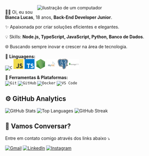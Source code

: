 <img src="https://raw.githubusercontent.com/MicaelliMedeiros/micaellimedeiros/master/image/computer-illustration.png" alt="ilustração de um computador" min-width="400px" max-width="400px" width="400px" align="right">

<p align="left"> 
👩‍💻 Oi, eu sou <strong>Bianca Lucas</strong>, 18 anos, <strong> Back-End Developer Junior</strong>.  

✨ Apaixonada por criar soluções eficientes e elegantes.  

💡 Skills: <strong>Node.js, TypeScript, JavaScript, Python,  Banco de Dados</strong>.  

🌐 Buscando sempre inovar e crescer na área de tecnologia.
</p>

🚀 <strong>Linguagens:</strong><br>
<code><img height="32" src="https://cdn.iconscout.com/icon/free/png-512/c-programming-569564.png" alt="C"/></code>
<code><img height="32" src="https://raw.githubusercontent.com/github/explore/80688e429a7d4ef2fca1e82350fe8e3517d3494d/topics/javascript/javascript.png" alt="Javascript"/></code>
<code><img height="32" src="https://raw.githubusercontent.com/github/explore/80688e429a7d4ef2fca1e82350fe8e3517d3494d/topics/typescript/typescript.png" alt="Typescript"/></code>
<code><img height="32" src="https://raw.githubusercontent.com/github/explore/80688e429a7d4ef2fca1e82350fe8e3517d3494d/topics/nodejs/nodejs.png" alt="Nodejs"/></code>
<code><img height="32" src="https://raw.githubusercontent.com/github/explore/80688e429a7d4ef2fca1e82350fe8e3517d3494d/topics/mysql/mysql.png" alt="MySQL"/></code>
<code><img height="32" src="https://raw.githubusercontent.com/github/explore/80688e429a7d4ef2fca1e82350fe8e3517d3494d/topics/postgresql/postgresql.png" alt="PostgreSQL"/></code>
<code><img height="32" src="https://raw.githubusercontent.com/github/explore/80688e429a7d4ef2fca1e82350fe8e3517d3494d/topics/mongodb/mongodb.png" alt="MongoDB"/></code>

🎒 <strong>Ferramentas & Plataformas:</strong><br>
<code><img height="32" src="https://cdn.jsdelivr.net/gh/devicons/devicon/icons/git/git-original.svg" alt="Git"/></code>
<code><img height="32" src="https://cdn.jsdelivr.net/gh/devicons/devicon/icons/github/github-original.svg" alt="GitHub"/></code>
<code><img height="32" src="https://cdn.jsdelivr.net/gh/devicons/devicon/icons/docker/docker-original.svg" alt="Docker"/></code>
<code><img height="32" src="https://cdn.jsdelivr.net/gh/devicons/devicon/icons/vscode/vscode-original.svg" alt="VS Code"/></code>

## ⚙️ GitHub Analytics

<p align="left">
  <img src="https://github-readme-stats.vercel.app/api?username=Bianca-Lucas&show_icons=true&theme=dark&hide_border=false&include_all_commits=true" alt="GitHub Stats" width="45%"/>
  <img src="https://github-readme-stats.vercel.app/api/top-langs/?username=Bianca-Lucas&theme=dark&layout=compact&hide_border=false&count_private=true" alt="Top Languages" width="45%"/>
  <img src="https://github-readme-streak-stats.herokuapp.com/?user=Bianca-Lucas&theme=dark&hide_border=false" alt="GitHub Streak" width="45%"/>
</p>
<p align="left">
  
</p>

## 💌 Vamos Conversar?
<p align="left">
  Entre em contato comigo através dos links abaixo ⤵️
</p>

<p align="left">
  <a href="#" title="Gmail">
  <img src="https://img.shields.io/badge/-Gmail-FF0000?style=flat-square&labelColor=FF0000&logo=gmail&logoColor=white&link=mailto:biaxx.iluks@gmail.com" alt="Gmail"/></a>
  <a href="#" title="LinkedIn">
  <img src="https://img.shields.io/badge/-Linkedin-0e76a8?style=flat-square&logo=Linkedin&logoColor=white&link=www.linkedin.com/in/dev-bianca-lucas" alt="LinkedIn"/></a>
  <a href="#" title="Instagram">
  <img src="https://img.shields.io/badge/-Instagram-DF0174?style=flat-square&labelColor=DF0174&logo=instagram&logoColor=white&link=https://instagram.com/biaaa._.2" alt="Instagram"/></a>
</p>

